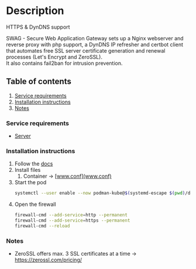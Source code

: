 # Description

HTTPS & DynDNS support

SWAG - Secure Web Application Gateway sets up a Nginx webserver and reverse proxy with php support, a DynDNS IP refresher and certbot client that automates free SSL server
certificate generation and renewal processes (Let's Encrypt and ZeroSSL).  
It also contains fail2ban for intrusion prevention.

## Table of contents

1. [Service requirements](#service-requirements)
2. [Installation instructions](#installation-instructions)
3. [Notes](#notes)

### Service requirements

- [Server](../../../base/operating-system)

### Installation instructions

1. Follow the [docs](https://docs.linuxserver.io/general/swag)
2. Install files
   1. Container -> [www.conf](www.conf)
3. Start the pod
   ```bash
   systemctl --user enable --now podman-kube@$(systemd-escape $(pwd)/dyndns-https-ip-pod.yaml).service
   ```
4. Open the firewall
   ```bash
   firewall-cmd --add-service=http --permanent
   firewall-cmd --add-service=https --permanent
   firewall-cmd --reload
   ```

### Notes

- ZeroSSL offers max. 3 SSL certificates at a time -> https://zerossl.com/pricing/